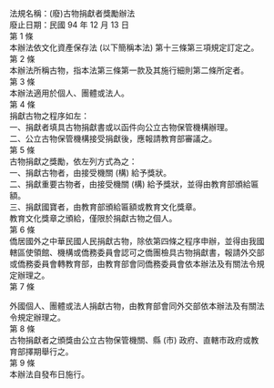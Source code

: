 法規名稱：(廢)古物捐獻者獎勵辦法  
廢止日期：民國 94 年 12 月 13 日  
第 1 條  
本辦法依文化資產保存法 (以下簡稱本法) 第十三條第三項規定訂定之。  
第 2 條  
本辦法所稱古物，指本法第三條第一款及其施行細則第二條所定者。  
第 3 條  
本辦法適用於個人、團體或法人。  
第 4 條  
捐獻古物之程序如左：  
一、捐獻者填具古物捐獻書或以函件向公立古物保管機構辦理。  
二、公立古物保管機構接受捐獻後，應報請教育部審議之。  
第 5 條  
古物捐獻之獎勵，依左列方式為之：  
一、捐獻古物者，由接受機關 (構) 給予獎狀。  
二、捐獻重要古物者，由接受機關 (構) 給予獎狀，並得由教育部頒給匾  
額。  
三、捐獻國寶者，由教育部頒給匾額或教育文化獎章。  
教育文化獎章之頒給，僅限於捐獻古物之個人。  
第 6 條  
僑居國外之中華民國人民捐獻古物，除依第四條之程序申辦，並得由我國  
轄區使領館、機構或僑務委員會認可之僑團檢具古物捐獻書，報請外交部  
或僑務委員會轉教育部，由教育部會同僑務委員會依本辦法及有關法令規  
定辦理之。  
第 7 條  


外國個人、團體或法人捐獻古物，由教育部會同外交部依本辦法及有關法  
令規定辦理之。  
第 8 條  
古物捐獻者之頒獎由公立古物保管機關、縣 (市) 政府、直轄市政府或教  
育部擇期舉行之。  
第 9 條  
本辦法自發布日施行。  


